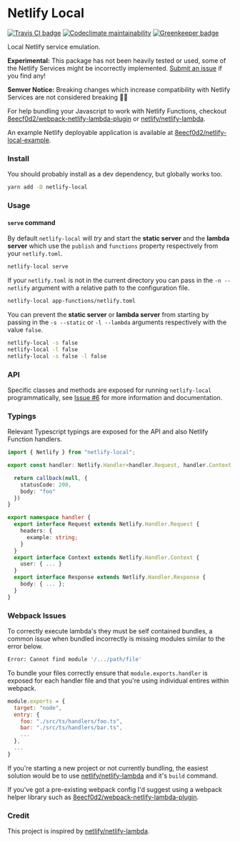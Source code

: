 # Netlify Local

[![Travis CI badge](https://travis-ci.org/8eecf0d2/netlify-local.svg?branch=master)](https://travis-ci.org/8eecf0d2/netlify-local)
[![Codeclimate maintainability](https://img.shields.io/codeclimate/maintainability-percentage/8eecf0d2/netlify-local.svg)](https://codeclimate.com/github/8eecf0d2/netlify-local)
[![Greenkeeper badge](https://badges.greenkeeper.io/8eecf0d2/netlify-local.svg)](https://greenkeeper.io/)

Local Netlify service emulation.

**Experimental:** This package has not been heavily tested or used, some of the Netlify Services might be incorrectly implemented. [Submit an issue](https://github.com/8eecf0d2/netlify-local/issues) if you find any!

**Semver Notice:** Breaking changes which increase compatibility with Netlify Services are not considered breaking 🤷‍♂️

For help bundling your Javascript to work with Netlify Functions, checkout [8eecf0d2/webpack-netlify-lambda-plugin](https://github.com/8eecf0d2/webpack-netlify-lambda-plugin) or [netlify/netlify-lambda](https://github.com/netlify/netlify-lambda).

An example Netlify deployable application is available at [8eecf0d2/netlify-local-example](https://github.com/8eecf0d2/netlify-local-example).

### Install

You should probably install as a dev dependency, but globally works too.
```bash
yarn add -D netlify-local
```

### Usage

#### `serve` command

By default `netlify-local` will _try_ and start the **static server** and the **lambda server** which use the `publish` and `functions` property respectively from your `netlify.toml`.

```bash
netlify-local serve
```

If your `netlify.toml` is not in the current directory you can pass in the `-n --netlify` argument with a relative path to the configuration file.

```bash
netlify-local app-functions/netlify.toml
```

You can prevent the **static server** or **lambda server** from starting by passing in the `-s --static` or `-l --lambda` arguments respectively with the value `false`.

```bash
netlify-local -s false
netlify-local -l false
netlify-local -s false -l false
```

### API

Specific classes and methods are exposed for running `netlify-local` programmatically, see [Issue #6](https://github.com/8eecf0d2/netlify-local/issues/6) for more information and documentation.

### Typings

Relevant Typescript typings are exposed for the API and also Netlify Function handlers.
```ts
import { Netlify } from "netlify-local";

export const handler: Netlify.Handler<handler.Request, handler.Context, handler.Response> = (request, context, callback) => {

  return callback(null, {
    statusCode: 200,
    body: "foo"
  })
}

export namespace handler {
  export interface Request extends Netlify.Handler.Request {
    headers: {
      example: string;
    }
  }
  export interface Context extends Netlify.Handler.Context {
    user: { ... }
  }
  export interface Response extends Netlify.Handler.Response {
    body: { ... };
  }
}
```

### Webpack Issues

To correctly execute lambda's they must be self contained bundles, a common issue when bundled incorrectly is missing modules similar to the error below.

```bash
Error: Cannot find module '/.../path/file'
```

To bundle your files correctly ensure that `module.exports.handler` is exposed for each handler file and that you're using individual entires within webpack.

```js
module.exports = {
  target: "node",
  entry: {
    foo: "./src/ts/handlers/foo.ts",
    bar: "./src/ts/handlers/bar.ts",
    ...
  },
  ...
}
```

If you're starting a new project or not currently bundling, the easiest solution would be to use [netlify/netlify-lambda](https://github.com/netlify/netlify-lambda) and it's `build` command.

If you've got a pre-existing webpack config I'd suggest using a webpack helper library such as [8eecf0d2/webpack-netlify-lambda-plugin](https://github.com/8eecf0d2/webpack-netlify-lambda-plugin).

### Credit

This project is inspired by [netlify/netlify-lambda](https://github.com/netlify/netlify-lambda).
